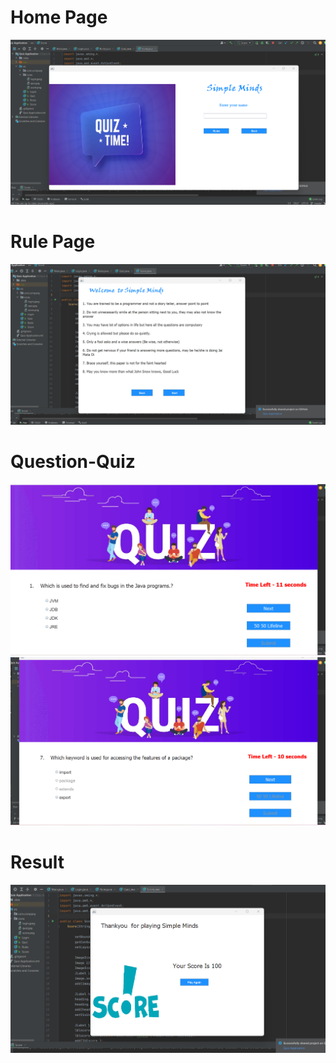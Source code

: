 <h1>Home Page</h1>
<img src="https://github.com/kirankumari202/Quiz-Application/blob/master/Screenshot%202023-07-17%20143907.png">
<h1>Rule Page </h1>
<img src="https://github.com/kirankumari202/Quiz-Application/blob/master/Screenshot%202023-07-17%20143931.png">
<h1>Question-Quiz</h1>
<img src="https://github.com/kirankumari202/Quiz-Application/blob/master/Screenshot%202023-07-17%20143945.png">
<img src ="https://github.com/kirankumari202/Quiz-Application/blob/master/Screenshot%202023-07-17%20144007.png">
<h1>Result </h1>
<img src="https://github.com/kirankumari202/Quiz-Application/blob/master/Screenshot%202023-07-17%20144030.png">
